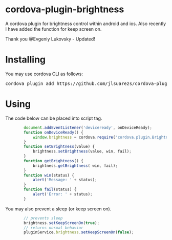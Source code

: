 cordova-plugin-brightness
==========================

A cordova plugin for brightness control within android and ios.
Also recently I have added the function for keep screen on.

Thank you @Evgeniy Lukovsky - Updated!

Installing
======
You may use cordova CLI as follows:

<pre>
cordova plugin add https://github.com/jlsuarezs/cordova-plugin-brightness.git
</pre>

Using
====
The code below can be placed into script tag.

```javascript
		document.addEventListener('deviceready', onDeviceReady);
		function onDeviceReady() {
			window.brightness = cordova.require("cordova.plugin.Brightness.Brightness");
		}
		function setBrightness(value) {
			brightness.setBrightness(value, win, fail);
		}
		function getBrightness() {
			brightness.getBrightness( win, fail);
		}
		function win(status) {
			alert('Message: ' + status);
		}
		function fail(status) {
			alert('Error: ' + status);
		}
```

You may also prevent a sleep (or keep screen on).

```javascript
		// prevents sleep
		brightness.setKeepScreenOn(true);
		// returns normal behavior
		pluginService.brightness.setKeepScreenOn(false);
```
